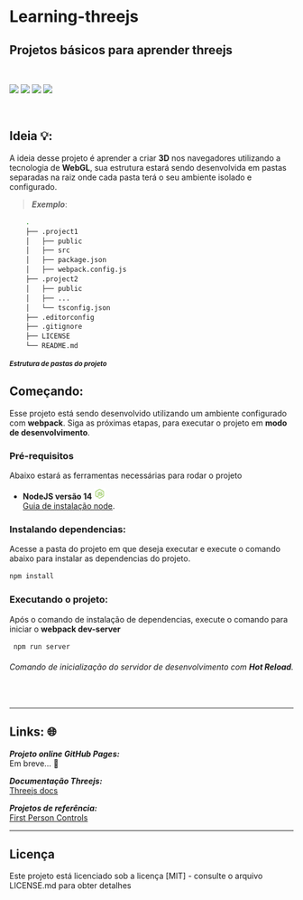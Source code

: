 # **Learning-threejs**
## Projetos básicos para aprender threejs

<br>
<p float="left">
    <img src="https://img.shields.io/badge/TypeScript-007ACC?style=for-the-badge&logo=typescript&logoColor=white">
    <img src="https://img.shields.io/badge/JavaScript-F7DF1E?style=for-the-badge&logo=javascript&logoColor=black">
    <img src="https://img.shields.io/badge/ThreeJs-black?style=for-the-badge&logo=three.js&logoColor=white">
    <img src="https://img.shields.io/badge/webpack-%238DD6F9.svg?style=for-the-badge&logo=webpack&logoColor=black">
</p>
<br>

## Ideia 💡:

A ideia desse projeto é aprender a criar **3D** nos navegadores utilizando a tecnologia de **WebGL**, sua estrutura estará sendo desenvolvida em pastas separadas na raiz onde cada pasta terá o seu ambiente isolado e configurado.

 >***Exemplo***: <br>
```sh
    .
    ├── .project1
    │   ├── public
    │   ├── src
    │   ├── package.json
    │   ├── webpack.config.js
    ├── .project2
    │   ├── public
    │   ├── ...
    │   └── tsconfig.json
    ├── .editorconfig
    ├── .gitignore
    ├── LICENSE
    └── README.md
```
<small>***Estrutura de pastas do projeto***</small>
<br>


## Começando:

Esse projeto está sendo desenvolvido utilizando um ambiente configurado com **webpack**. Siga as próximas etapas, para executar o projeto em **modo de desenvolvimento**.


### Pré-requisitos

Abaixo estará as ferramentas necessárias para rodar o projeto
* **NodeJS versão 14** <img src="https://raw.githubusercontent.com/PKief/vscode-material-icon-theme/main/icons/nodejs.svg" height="20" /><br>
[Guia de instalação node](https://nodejs.org/en/download/).

### Instalando dependencias:
Acesse a pasta do projeto em que deseja executar e execute o comando abaixo para instalar as dependencias do projeto.
   ```sh
   npm install
   ```  
  
### Executando o projeto:
Após o comando de instalação de dependencias, execute o comando para iniciar o **webpack dev-server**
  ```sh
   npm run server
   ```
   ###### Comando de inicialização do servidor de desenvolvimento com ***Hot Reload***.
   
   <br>

---
## Links: 🌐
***Projeto online GitHub Pages:***<br>
Em breve... 🌴

***Documentação Threejs:***<br>
[<ins>Threejs docs</ins>](https://threejs.org/)

***Projetos de referência:***<br>
[<ins>First Person Controls</ins>](https://threejs.org/examples/#misc_controls_orbit)

---
## Licença
Este projeto está licenciado sob a licença [MIT] - consulte o arquivo LICENSE.md para obter detalhes
